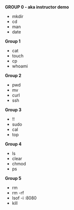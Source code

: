 **GROUP 0 - aka instructor demo**
* mkdir
* cd
* man
* date

**Group 1**
* cat
* touch
* cp
* whoami

**Group 2**
* pwd
* mv
* curl
* ssh

**Group 3**
* !!
* sudo
* cal
* top

**Group 4**
* ls
* clear
* chmod
* ps

**Group 5**
* rm
* rm -rf
* lsof -i :8080
* kill